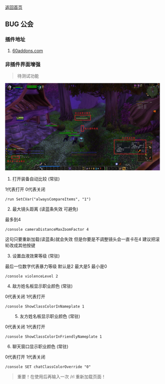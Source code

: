 [返回首页](https://a-ethan.github.io/bug/)

## BUG 公会

### 插件地址

1. [60addons.com](http://60addons.com)

### 非插件界面增强

> 待测试功能

![](images/429632132516.jpeg)

1. 打开装备自动比较 (常驻)

1代表打开 0代表关闭

```
/run SetCVar("alwaysCompareItems", "1")
```

2. 最大镜头距离 (读蓝条失效 可避免)

最多到4

```
/console cameraDistanceMaxZoomFactor 4
```
这句只要重新加载(读蓝条)就会失效 但是你要是不调整镜头会一直卡在4 建议把滚轮改成其他按键

3. 设置血液效果等级 (常驻)

最后一位数字代表暴力等级 默认是2 最大是5 最小是0

```
/console violenceLevel 2
```

4. 敌方姓名板显示职业颜色 (常驻)

0代表关闭 1代表打开

```
/console ShowClassColorInNameplate 1
```
　　
5. 友方姓名板显示职业颜色 (常驻)

0代表关闭 1代表打开

```
/console ShowClassColorInFriendlyNameplate 1
```

6. 聊天窗口显示职业颜色 (常驻)

0代表打开 1代表关闭

```
/console SET chatClassColorOverride "0"
```

>重要！在使用后再输入一次 /rl 重新加载页面！